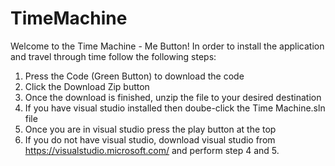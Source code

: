 # TimeMachine
Welcome to the Time Machine - Me Button!
In order to install the application and travel through time follow the following steps:
1. Press the Code (Green Button) to download the code
2. Click the Download Zip button
3. Once the download is finished, unzip the file to your desired destination
4. If you have visual studio installed then doube-click the Time Machine.sln file 
5. Once you are in visual studio press the play button at the top
6. If you do not have visual studio, download visual studio from https://visualstudio.microsoft.com/ and perform step 4 and 5.
